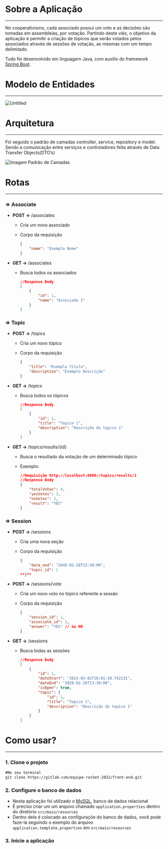 # Sobre a Aplicação

---

No cooperativismo, cada associado possui um voto e as decisões são tomadas em assembleias, por votação. Partindo deste
viés, o objetivo da aplicação é permitir a criação de tópicos que serão votados pelos associados através de sessões de
votação, as mesmas com um tempo delimitado.

Tudo foi desenvolvido em linguagem Java, com auxílio do framework [Spring Boot](https://spring.io/).

# Modelo de Entidades

---

![Untitled](https://i.postimg.cc/k5d5tgW5/modelos-entidades-desafio-votacao.png)

# Arquitetura

---

Foi seguido o padrão de camadas controller, service, repository e model. Sendo a comunicação entre serviços e
controladores feita através de Data Transfer Objects(DTO’s)

![Imagem Padrão de Camadas](https://i.postimg.cc/nhr4wTWm/padrao-camadas.png)

# Rotas

---

### ⇒ Associate

- **POST →** /associates
    - Cria um novo associado
    - Corpo da requisição

        ```json
        {
            "name": "Exemplo Nome"
        }
        
        ```

- **GET →** /associates
    - Busca todos os associados

        ```json
        //Response Body
        [
            {
                "id": 1,
                "name": "Associado 1"
            }
        [
        ```

### ⇒ Topic

- **POST →** /topics
    - Cria um novo tópico
    - Corpo da requisição

        ```json
        {
            "title": "Exemplo Título",
            "description": "Exemplo Descrição"
        }
        ```

- **GET →** /topics
    - Busca todos os tópicos

        ```json
        //Response Body
        [
            {
                "id": 1,
                "title": "Topico 1",
                "description": "Descrição do topico 1"
            }
        ]
        ```

- **GET →** /topics/results/{id}
    - Busca o resultado da votação de um determinado tópico
    - Exemplo:

        ```json
        //Requisição http://localhost:8080//topics/results/1
        //Response Body
        {
            "totalVotes": 4,
            "yesVotes": 3,
            "noVotes": 1,
            "result": "YES"
        }
        ```

### ⇒ Session

- **POST →** /sessions
    - Cria uma nova seção
    - Corpo da requisição

        ```json
        {
            "data_end": "2045-02-28T13:30:00",
            "topic_id": 1
        **}**
        ```

- **POST →** /sessions/vote
    - Cria um novo voto no tópico referente a sessão
    - Corpo da requisição

        ```json
        {
            "session_id": 1,
            "associate_id": 1,
            "answer": "YES" // ou NO
        }
        ```

- **GET →** /sessions
    - Busca todas as sessões

        ```json
        //Response Body
        [
            {
                "id": 1,
                "dateStart": "2023-03-02T18:01:28.742131",
                "dateEnd": "2028-02-28T13:30:00",
                "isOpen": true,
                "topic": {
                    "id": 1,
                    "title": "Topico 1",
                    "description": "Descrição do topico 1"
                }
            }
        ]
        ```

# Como usar?

---

### 1. Clone o projeto

```markdown
#No seu terminal
git clone https://gitlab.com/equipe-rocket-2022/front-end.git
```

### 2. Configure o banco de dados

- Nesta aplicação foi utilizado o [MySQL](https://www.mysql.com/), banco de dados relacional
- É preciso criar um um arquivo chamado `application.properties` dentro do diretório `src/main/resources`
- Dentro dele é colocado as configuraçõe do banco de dados, você pode faze-la seguindo o exemplo do
  arquivo `application.template.properties` em `src/main/resources`

### 3. Inicie a aplicação